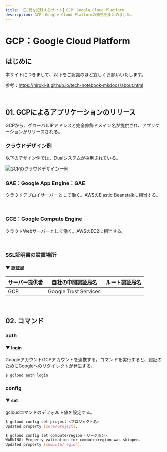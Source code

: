 ```yaml
---
title: 【知見を記録するサイト】GCP：Google Cloud Platform
description: GCP：Google Cloud Platformの知見をまとめました。
---
```


# GCP：Google Cloud Platform

## はじめに

本サイトにつきまして、以下をご認識のほど宜しくお願いいたします。

参考：https://hiroki-it.github.io/tech-notebook-mkdocs/about.html

<br>

## 01. GCPによるアプリケーションのリリース

GCPから、グローバルIPアドレスと完全修飾ドメイン名が提供され、アプリケーションがリリースされる。

### クラウドデザイン例

以下のデザイン例では、Dualシステムが採用されている。

![GCPのクラウドデザイン一例](https://raw.githubusercontent.com/hiroki-it/tech-notebook/master/images/GCPのクラウドデザイン一例.png)

### GAE：Google App Engine：GAE

クラウドデプロイサーバーとして働く。AWSのElastic Beanstalkに相当する。

<br>

### GCE：Google Compute Engine

クラウドWebサーバーとして働く。AWSのEC2に相当する。

<br>

### SSL証明書の設置場所

#### ▼ 認証局

| サーバー提供者 | 自社の中間認証局名    | ルート認証局名 |
| ------------ | --------------------- | -------------- |
| GCP          | Google Trust Services |                |

<br>

## 02. コマンド

### auth

#### ▼ login

GoogleアカウントGCPアカウントを連携する。コマンドを実行すると、認証のためにGoogleへのリダイレクトが発生する。

```bash
$ gcloud auth login
```

### config

#### ▼ set

gcloudコマンドのデフォルト値を設定する。

```bash
$ gcloud config set project <プロジェクト名>
Updated property [core/project].

$ gcloud config set compute/region <リージョン>
WARNING: Property validation for compute/region was skipped.
Updated property [compute/region].
```

